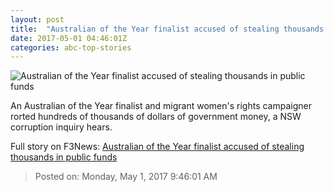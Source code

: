 ```yaml
---
layout: post
title:  "Australian of the Year finalist accused of stealing thousands in public funds"
date: 2017-05-01 04:46:01Z
categories: abc-top-stories
---
```


![Australian of the Year finalist accused of stealing thousands in public funds](http://www.abc.net.au/news/image/5859258-1x1-700x700.jpg)

An Australian of the Year finalist and migrant women's rights campaigner rorted hundreds of thousands of dollars of government money, a NSW corruption inquiry hears.


Full story on F3News: [Australian of the Year finalist accused of stealing thousands in public funds](http://www.f3nws.com/n/NPSxZD)

> Posted on: Monday, May 1, 2017 9:46:01 AM
